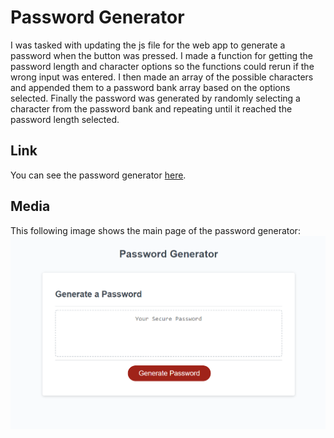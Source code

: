 # Password Generator
I was tasked with updating the js file for the web app to generate a password when the button was pressed.  I made a function for getting the password length and character options so the functions could rerun if the wrong input was entered.  I then made an array of the possible characters and appended them to a password bank array based on the options selected.  Finally the password was generated by randomly selecting a character from the password bank and repeating until it reached the password length selected.

## Link
You can see the password generator [here](https://bthalpin.github.io/Password-Generator/).

## Media 
This following image shows the main page of the password generator:
![An image displaying the main page of the password generator. It has the title Password Generator, A button to click to generate a password, and a box to display the password once generated](./assets/images/main.png)